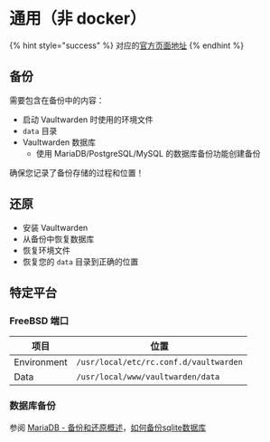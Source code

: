 # 通用（非 docker）

{% hint style="success" %}
对应的[官方页面地址](https://github.com/dani-garcia/vaultwarden/wiki/General-\(not-docker\))
{% endhint %}

## 备份 <a href="#backup" id="backup"></a>

需要包含在备份中的内容：

* 启动 Vaultwarden 时使用的环境文件
* `data` 目录
* Vaultwarden 数据库
  * 使用 MariaDB/PostgreSQL/MySQL 的数据库备份功能创建备份

确保您记录了备份存储的过程和位置！

## 还原 <a href="#restore" id="restore"></a>

* 安装 Vaultwarden
* 从备份中恢复数据库
* 恢复环境文件
* 恢复您的 `data` 目录到正确的位置

## 特定平台 <a href="#platform-specific" id="platform-specific"></a>

### FreeBSD 端口 <a href="#freebsd-port" id="freebsd-port"></a>

| 项目          | 位置                                     |
| ----------- | -------------------------------------- |
| Environment | `/usr/local/etc/rc.conf.d/vaultwarden` |
| Data        | `/usr/local/www/vaultwarden/data`      |

### 数据库备份 <a href="#database-backups" id="database-backups"></a>

参阅 [MariaDB - 备份和还原概述](https://mariadb.com/kb/en/backup-and-restore-overview/)，[如何备份sqlite数据库](https://stackoverflow.com/questions/25675314/how-to-backup-sqlite-database)
